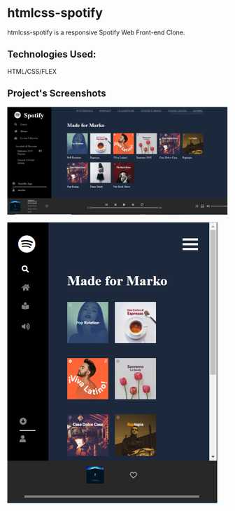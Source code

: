 # htmlcss-spotify

 htmlcss-spotify is a responsive Spotify Web Front-end Clone.
 
 ## Technologies Used:
 
 HTML/CSS/FLEX
 
 ## Project's Screenshots
 
 ![](spotify.png)
 
 ![](spotify2.png)


 
